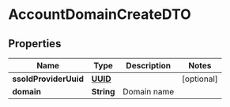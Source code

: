 # AccountDomainCreateDTO

## Properties
Name | Type | Description | Notes
------------ | ------------- | ------------- | -------------
**ssoIdProviderUuid** | [**UUID**](UUID.md) |  |  [optional]
**domain** | **String** | Domain name | 
